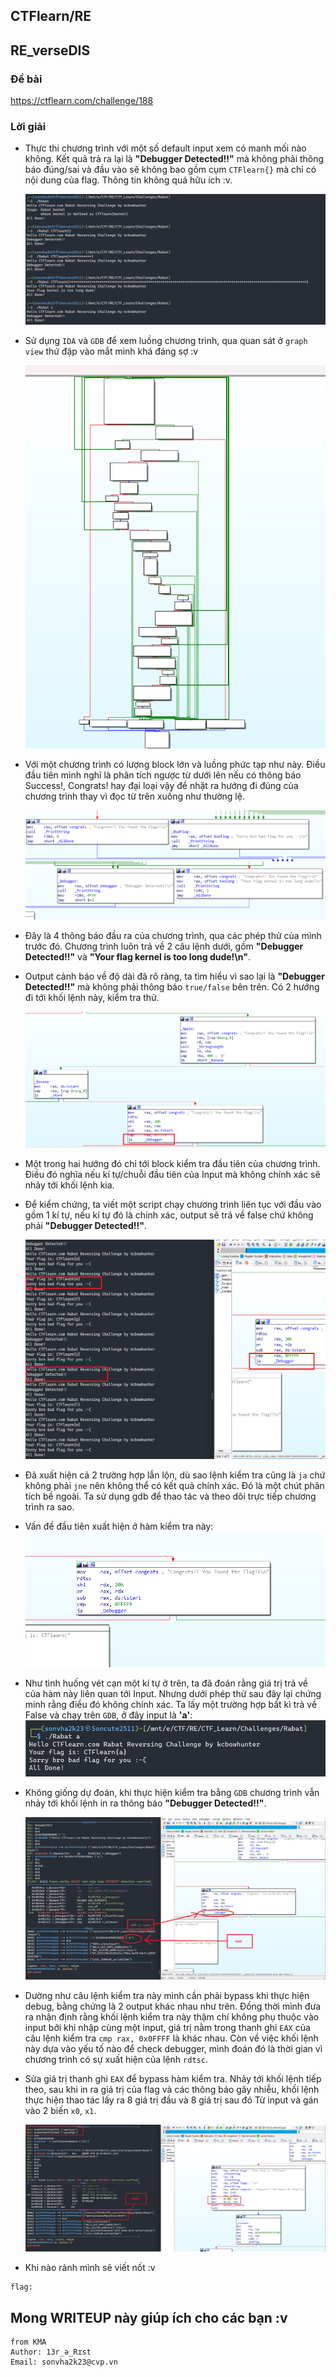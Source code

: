 ## CTFlearn/RE

## RE_verseDIS

### Đề bài

https://ctflearn.com/challenge/188

### Lời giải

- Thực thi chương trình với một số default input xem có manh mối nào không. Kết quả trả ra lại là **"Debugger Detected!!"** mà không phải thông báo đúng/sai và đầu vào sẽ không bao gồm cụm `CTFlearn{}` mà chỉ có nội dung của flag. Thông tin không quá hữu ích :v.

  ![Alt text](IMG/Rabat/image.png)

- Sử dụng `IDA` và `GDB` để xem luồng chương trình, qua quan sát ở `graph view` thứ đập vào mắt mình khá đáng sợ :v

  ![Alt text](IMG/Rabat/image-1.png)

- Với một chương trình có lượng block lớn và luồng phức tạp như này. Điều đầu tiên mình nghĩ là phân tích ngược từ dưới lên nếu có thông báo Success!, Congrats! hay đại loại vậy đề nhặt ra hướng đi đúng của chương trình thay vì đọc từ trên xuống như thường lệ.

  ![Alt text](IMG/Rabat/image-2.png)

- Đây là 4 thông báo đầu ra của chương trình, qua các phép thử của mình trước đó. Chương trình luôn trả về 2 câu lệnh dưới, gồm **"Debugger Detected!!"** và **"Your flag kernel is too long dude!\n"**.

- Output cảnh báo về độ dài đã rõ ràng, ta tìm hiểu vì sao lại là **"Debugger Detected!!"** mà không phải thông báo `true/false` bên trên. Có 2 hướng đi tới khối lệnh này, kiểm tra thử.

  ![Alt text](IMG/Rabat/image-3.png)

- Một trong hai hướng đó chỉ tới block kiểm tra đầu tiên của chương trình. Điều đó nghĩa nếu kí tự/chuỗi đầu tiên của Input mà không chính xác sẽ nhảy tới khối lệnh kia.

- Để kiểm chứng, ta viết một script chạy chương trình liên tục với đầu vào gồm 1 kí tự, nếu kí tự đó là chính xác, output sẽ trả về false chứ không phải **"Debugger Detected!!"**.

  ![Alt text](IMG/Rabat/image-4.png)

- Đã xuất hiện cả 2 trường hợp lẫn lộn, dù sao lệnh kiểm tra cũng là `ja` chứ không phải `jne` nên không thể có kết quả chính xác. Đó là một chút phân tích bề ngoài. Ta sử dụng gdb để thao tác và theo dõi trực tiếp chương trình ra sao.

- Vấn đề đầu tiên xuất hiện ở hàm kiểm tra này:
  ![Alt text](IMG/Rabat/image-5.png)

- Như tình huống vét cạn một kí tự ở trên, ta đã đoán rằng giá trị trả về của hàm này liên quan tới Input. Nhưng dưới phép thử sau đây lại chứng minh rằng điều đó không chính xác. Ta lấy một trường hợp bất kì trả về False và chạy trên `GDB`, ở đây input là **'a'**:
  ![Alt text](IMG/Rabat/image-6.png)
- Không giống dự đoán, khi thực hiện kiểm tra bằng `GDB` chương trình vẫn nhảy tới khối lệnh in ra thông báo **"Debugger Detected!!"**.

  ![Alt text](IMG/Rabat/image-7.png)

- Dường như câu lệnh kiểm tra này mình cần phải bypass khi thực hiện debug, bằng chứng là 2 output khác nhau như trên. Đồng thời mình đưa ra nhận định rằng khối lệnh kiểm tra này thậm chí không phụ thuộc vào input bởi khi nhập cùng một input, giá trị nằm trong thanh ghi `EAX` của câu lệnh kiểm tra `cmp rax, 0x0FFFF` là khác nhau. Còn về việc khối lệnh này dựa vào yếu tố nào để check debugger, mình đoán đó là thời gian vì chương trình có sự xuất hiện của lệnh `rdtsc`.

- Sửa giá trị thanh ghi `EAX` để bypass hàm kiểm tra. Nhảy tới khối lệnh tiếp theo, sau khi in ra giá trị của flag và các thông báo gây nhiễu, khối lệnh thực hiện thao tác lấy ra 8 giá trị đầu và 8 giá trị sau đó Từ input và gán vào 2 biến `x0`, `x1`.

  ![Alt text](IMG/Rabat/image-8.png)

- Khi nào rảnh mình sẽ viết nốt :v

```
flag:
```

## Mong WRITEUP này giúp ích cho các bạn :v

```
from KMA
Author: 13r_ə_Rɪst
Email: sonvha2k23@cvp.vn
```
